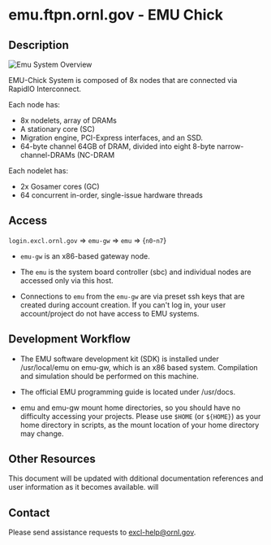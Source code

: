 # emu.ftpn.ornl.gov - EMU Chick

## Description
![Emu System Overview](https://github.com/RelativePrime/excl-user-docs/raw/master/hosts/images/emu-overview.png "Emu System Overview")

EMU-Chick System is composed of 8x nodes that are connected via RapidIO Interconnect.

Each node has:
* 8x nodelets, array of DRAMs
* A stationary core (SC)
* Migration engine, PCI-Express interfaces, and an SSD. 
* 64-byte channel 64GB of DRAM, divided into eight 8-byte narrow-channel-DRAMs (NC-DRAM

Each nodelet has: 
* 2x Gosamer cores (GC)
* 64 concurrent in-order, single-issue hardware threads


## Access
`login.excl.ornl.gov` ⇒ `emu-gw` ⇒ `emu` ⇒ {`n0`-`n7`}

* `emu-gw` is an x86-based gateway node. 

* The `emu` is the system board controller (sbc) and individual nodes are accessed only via this host.

* Connections to `emu` from the `emu-gw` are via preset ssh keys that are created during account creation. If you can't log in, your user account/project do not have access to EMU systems.

## Development Workflow

* The EMU software development kit (SDK) is installed under /usr/local/emu on emu-gw, which is an x86 based system. Compilation and simulation should be performed on this machine.

* The official EMU programming guide is located under /usr/docs. 

* emu and emu-gw mount home directories, so you should have no difficulty accessing your projects.   Please use `$HOME` (or `${HOME}`) as your home directory in scripts, as the mount location of your home directory may change.


## Other Resources

This document will be updated with dditional documentation references 
and user information as it becomes available.
will 



## Contact
Please send assistance requests to excl-help@ornl.gov.

